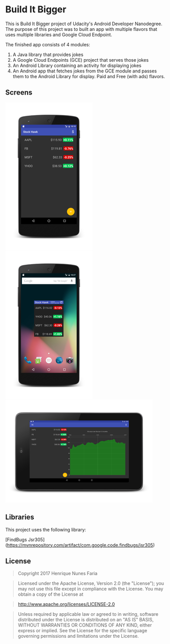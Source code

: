 Build It Bigger
======

This is Build It Bigger project of Udacity's Android Developer Nanodegree.
The purpose of this project was to built an app with multiple flavors that uses multiple libraries and Google Cloud Endpoint.

The finished app consists of 4 modules:

1. A Java library that provides jokes
2. A Google Cloud Endpoints (GCE) project that serves those jokes
3. An Android Library containing an activity for displaying jokes
4. An Android app that fetches jokes from the GCE module and passes them to the Android Library for display. Paid and Free (with ads) flavors.


Screens
------

![alt text](https://github.com/henriquenfaria/stock-hawk/blob/master/art/phone_portrait_app.png "Phone")
![alt text](https://github.com/henriquenfaria/stock-hawk/blob/master/art/phone_portrait_widget.png "Widget")
![alt text](https://github.com/henriquenfaria/stock-hawk/blob/master/art/tablet_landscape_app.png "Tablet")


Libraries
------

This project uses the following library:

[FindBugs Jsr305] (https://mvnrepository.com/artifact/com.google.code.findbugs/jsr305)


License
------

> Copyright 2017 Henrique Nunes Faria

> Licensed under the Apache License, Version 2.0 (the "License"); you may not use this file except in compliance with the License. You may obtain a copy of the License at

> http://www.apache.org/licenses/LICENSE-2.0

> Unless required by applicable law or agreed to in writing, software distributed under the License is distributed on an "AS IS" BASIS, WITHOUT WARRANTIES OR CONDITIONS OF ANY KIND, either express or implied. See the License for the specific language governing permissions and limitations under the License.
